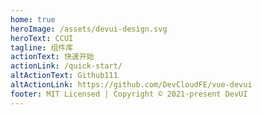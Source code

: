 ```yaml
---
home: true
heroImage: /assets/devui-design.svg
heroText: CCUI
tagline: 组件库
actionText: 快速开始
actionLink: /quick-start/
altActionText: Github111
altActionLink: https://github.com/DevCloudFE/vue-devui
footer: MIT Licensed | Copyright © 2021-present DevUI
---
```




